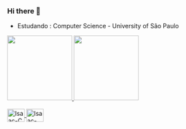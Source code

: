 ### Hi there 👋
 - Estudando : Computer Science - University of São Paulo

<div>
  <a href="https://beacons.ai/IsaacHaRR">
  <img height="150em" src="https://github-readme-stats.vercel.app/api?username=IsaacHaRR&show_icons=true&theme=dark&include_all_commits=true&count_private=true"/>
  <img height="150em" src="https://github-readme-stats.vercel.app/api/top-langs/?username=IsaacHaRR&layout=compact&langs_count=16&theme=dark"/>
    
<div style="display: inline_block"><br>
  <img align="center" alt="Isaac-C" height="30" width="40" src="https://cdn.jsdelivr.net/gh/devicons/devicon/icons/c/c-original.svg" />
  <img align="center" alt="Isaac-C++" height="30" width="40" src="https://cdn.jsdelivr.net/gh/devicons/devicon/icons/cplusplus/cplusplus-original.svg" />
